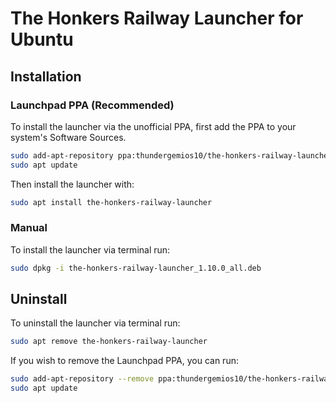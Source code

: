 
# The Honkers Railway Launcher for Ubuntu

## Installation

### Launchpad PPA (Recommended)
To install the launcher via the unofficial PPA, first add the PPA to your system's Software Sources.
```bash
sudo add-apt-repository ppa:thundergemios10/the-honkers-railway-launcher
sudo apt update
```

Then install the launcher with:
```bash
sudo apt install the-honkers-railway-launcher
```

### Manual
To install the launcher via terminal run:
```bash
sudo dpkg -i the-honkers-railway-launcher_1.10.0_all.deb
```

## Uninstall

To uninstall the launcher via terminal run:
```bash
sudo apt remove the-honkers-railway-launcher
```

If you wish to remove the Launchpad PPA, you can run:
```bash
sudo add-apt-repository --remove ppa:thundergemios10/the-honkers-railway-launcher
sudo apt update
```
